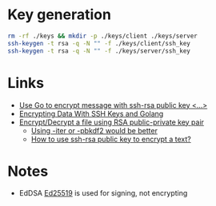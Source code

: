 # Key generation
```bash
rm -rf ./keys && mkdir -p ./keys/client ./keys/server
ssh-keygen -t rsa -q -N "" -f ./keys/client/ssh_key
ssh-keygen -t rsa -q -N "" -f ./keys/server/ssh_key
```

# Links
- [Use Go to encrypt message with ssh-rsa public key <...>](https://stackoverflow.com/questions/71960918/use-go-to-encrypt-message-with-ssh-rsa-public-key-which-then-can-be-decrypted-us)
- [Encrypting Data With SSH Keys and Golang](https://earthly.dev/blog/encrypting-data-with-ssh-keys-and-golang/)
- [Encrypt/Decrypt a file using RSA public-private key pair](https://kulkarniamit.github.io/whatwhyhow/howto/encrypt-decrypt-file-using-rsa-public-private-keys.html)
    - [Using -iter or -pbkdf2 would be better](https://unix.stackexchange.com/q/507131)
    - [How to use ssh-rsa public key to encrypt a text?](https://superuser.com/a/576558)

# Notes
- EdDSA [Ed25519](https://ru.wikipedia.org/wiki/EdDSA#Ed25519) is used for signing, not encrypting
